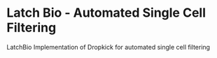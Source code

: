 # Latch Bio - Automated Single Cell Filtering
LatchBio Implementation of Dropkick for automated single cell filtering
